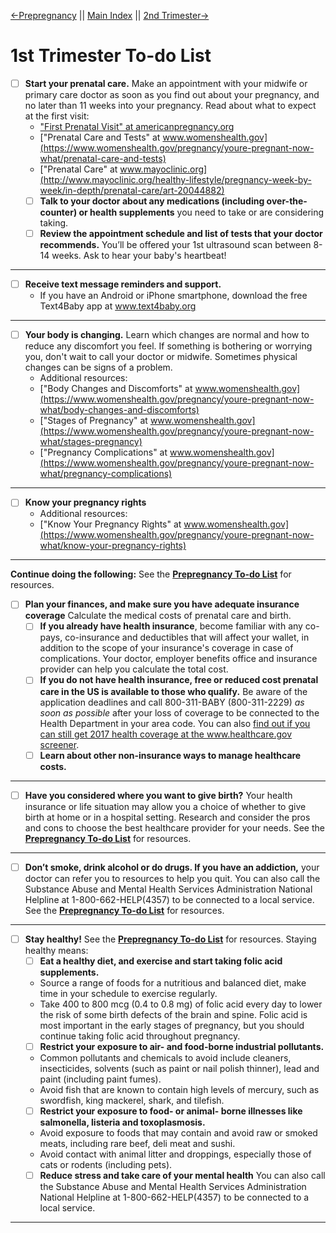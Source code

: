 

[←Prepregnancy](/Prepregnancy-ToDo.md) || [Main Index](/ReadMe.md) || [2nd Trimester→](#)

# 1st Trimester To-do List

- [ ] **Start your prenatal care.** Make an appointment with your midwife or primary care doctor as soon as you find out about your pregnancy, and no later than 11 weeks into your pregnancy. Read about what to expect at the first visit:
    - ["First Prenatal Visit" at americanpregnancy.org](http://americanpregnancy.org/planning/first-prenatal-visit/)
    - ["Prenatal Care and Tests" at www.womenshealth.gov](https://www.womenshealth.gov/pregnancy/youre-pregnant-now-what/prenatal-care-and-tests)
    - ["Prenatal Care" at www.mayoclinic.org](http://www.mayoclinic.org/healthy-lifestyle/pregnancy-week-by-week/in-depth/prenatal-care/art-20044882)
    - [ ] **Talk to your doctor about any medications (including over-the-counter) or health supplements** you need to take or are considering taking.
    - [ ] **Review the appointment schedule and list of tests that your doctor recommends.** You’ll be offered your 1st ultrasound scan between 8-14 weeks. Ask to hear your baby's heartbeat!
---
- [ ] **Receive text message reminders and support.** 
    - If you have an Android or iPhone smartphone, download the free Text4Baby app at www.text4baby.org
---    
- [ ] **Your body is changing.** Learn which changes are normal and how to reduce any discomfort you feel. If something is bothering or worrying you, don't wait to call your doctor or midwife. Sometimes physical changes can be signs of a problem.
    - Additional resources:
    - ["Body Changes and Discomforts" at www.womenshealth.gov](https://www.womenshealth.gov/pregnancy/youre-pregnant-now-what/body-changes-and-discomforts)
    - ["Stages of Pregnancy" at www.womenshealth.gov](https://www.womenshealth.gov/pregnancy/youre-pregnant-now-what/stages-pregnancy)
    - ["Pregnancy Complications" at www.womenshealth.gov](https://www.womenshealth.gov/pregnancy/youre-pregnant-now-what/pregnancy-complications)
---    
- [ ] **Know your pregnancy rights**
    - Additional resources:
    - ["Know Your Pregnancy Rights" at www.womenshealth.gov](https://www.womenshealth.gov/pregnancy/youre-pregnant-now-what/know-your-pregnancy-rights)
---     
    
**Continue doing the following:** See the [**Prepregnancy To-do List**](/Prepregnancy-ToDo.md) for resources.
- [ ] **Plan your finances, and make sure you have adequate insurance coverage** Calculate the medical costs of prenatal care and birth. 
    - [ ] **If you already have health insurance**, become familiar with any co-pays, co-insurance and deductibles that will affect your wallet, in addition to the scope of your insurance's coverage in case of complications. Your doctor, employer benefits office and insurance provider can help you calculate the total cost.
    - [ ] **If you do not have health insurance, free or reduced cost prenatal care in the US is available to those who qualify.** Be aware of the application deadlines and call 800-311-BABY (800-311-2229) *as soon as possible* after your loss of coverage to be connected to the Health Department in your area code. You can also [find out if you can still get 2017 health coverage at the www.healthcare.gov screener](https://www.healthcare.gov/screener/). 
    - [ ] **Learn about other non-insurance ways to manage healthcare costs.**  
---   
- [ ] **Have you considered where you want to give birth?** Your health insurance or life situation may allow you a choice of whether to give birth at home or in a hospital setting. Research and consider the pros and cons to choose the best healthcare provider for your needs. See the [**Prepregnancy To-do List**](/Prepregnancy-ToDo.md) for resources.
---
- [ ] **Don’t smoke, drink alcohol or do drugs. If you have an addiction,** your doctor can refer you to resources to help you quit. You can also call the Substance Abuse and Mental Health Services Administration National Helpline at 1-800-662-HELP(4357) to be connected to a local service. See the [**Prepregnancy To-do List**](/Prepregnancy-ToDo.md) for resources.
---
- [ ] **Stay healthy!** See the [**Prepregnancy To-do List**](/Prepregnancy-ToDo.md) for resources. Staying healthy means:
    - [ ] **Eat a healthy diet, and exercise and start taking folic acid supplements.** 
    - Source a range of foods for a nutritious and balanced diet, make time in your schedule to exercise regularly.
    - Take 400 to 800 mcg (0.4 to 0.8 mg) of folic acid every day to lower the risk of some birth defects of the brain and spine. Folic acid is most important in the early stages of pregnancy, but you should continue taking folic acid throughout pregnancy.
    - [ ] **Restrict your exposure to air- and food-borne industrial pollutants.** 
    - Common pollutants and chemicals to avoid include cleaners, insecticides, solvents (such as paint or nail polish thinner), lead and paint (including paint fumes). 
    - Avoid fish that are known to contain high levels of mercury, such as swordfish, king mackerel, shark, and tilefish.
    - [ ] **Restrict your exposure to food- or animal- borne illnesses like salmonella, listeria and toxoplasmosis.** 
    - Avoid exposure to foods that may contain and avoid raw or smoked meats, including rare beef, deli meat and sushi. 
    - Avoid contact with animal litter and droppings, especially those of cats or rodents (including pets).
    - [ ] **Reduce stress and take care of your mental health** You can also call the Substance Abuse and Mental Health Services Administration National Helpline at 1-800-662-HELP(4357) to be connected to a local service.
---    

